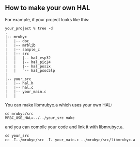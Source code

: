 ## How to make your own HAL

For example, if your project looks like this:

```
your_project % tree -d
.
|-- mrubyc
|   |-- doc
|   |-- mrblib
|   |-- sample_c
|   |-- src
|   |   |-- hal_esp32
|   |   |-- hal_pic24
|   |   |-- hal_posix
|   |   `-- hal_psoc5lp
|   
|-- your_src
|   |-- hal.h
|   |-- hal.c
|   |-- your_main.c
|   |
```

You can make libmrubyc.a which uses your own HAL:

```
cd mrubyc/src
MRBC_USE_HAL=../../your_src make
```

and you can compile your code and link it with libmrubyc.a. 

```
cd your_src
cc -I../mrubyc/src -I. your_main.c ../mrubyc/src/libmrubyc.a
```
